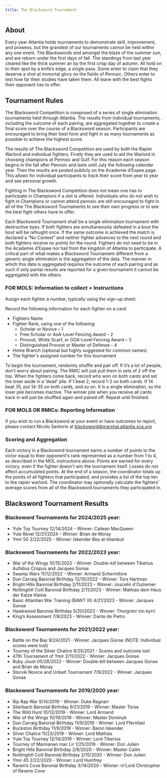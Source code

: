 ```yaml
---
title: The Blacksword Tournament
---
```


## About

Every year Atlantia holds tournaments to demonstrate skill, improvement, and prowess, but the grandest of our tournaments cannot be held within any one event. The Blackswords end amongst the blaze of the summer sun, and are reborn under the first days of fall. The standings from last year cleared like the thick summer air by the first crisp day of autumn. All hold on to their spot by a knife’s edge, a single pass. Some enter to claim that they deserve a shot at immortal glory on the fields of Pennsic. Others enter to test how far their studies have taken them. All leave with the best fights their opponent has to offer.

## Tournament Rules

The Blacksword Competition is composed of a series of single elimination tournaments held through Atlantia. The results from individual tournaments, including the outcome of each pairing, are aggregated together to create a final score over the course of a Blacksword season. Participants are encouraged to bring their best form and fight in as many tournaments as possible to achieve the highest score.

The results of The Blacksword Competition are used by both the Rapier Warlord and individual fighters. Firstly they are used to aid the Warlord in choosing champions at Pennsic and Gulf. For this reason each season begins in the fall after Pennsic and lasts until July the following calendar year. Then the results are posted publicly on the Academie d’Espee page. This allows for individual participants to track their score from year to year and see personal growth.  

Fighting in The Blacksword Competition does not mean one has to participate in Champions if a slot is offered.  Individuals who do not wish to fight in Champions or cannot attend pennsic are still encouraged to fight in all of the The Blacksword Tournaments to see their own progress or to see the best fight others have to offer.  

Each Blacksword Tournament shall be a single elimination tournament with destructive byes.  If both fighters are simultaneously defeated in a bout the bout will be refought once.  If the same outcome is achieved the match is declared a “No Contest” and neither fighter advances to the next round and both fighters receive no points for the round. Fighters do not need to be in the Academie d’Espee nor hail from the kingdom of Atlantia to participate. A critical part of what makes a Blacksword Tournament different from a generic single elimination is the aggregation of the data.  The manner in which this data is aggregated requires the outcome of each pairing and as such if only partial results are reported for a given tournament it cannot be aggregated with the others.  

### FOR MOLS: Information to collect + Instructions

Assign each fighter a number, typically using the sign-up sheet.

Record the following information for each fighter on a card:

* Fighters Name
* Fighter Rank, using one of the following:
  * Scholar or Novice – 1
  * Free Scholar or AoA-Level Fencing Award – 2
  * Provost, White Scarf, or GOA-Level Fencing Award – 3
  * Distinguished Provost or Master of Defense - 4
* Home Branch (optional but highly suggested for common names)
* The fighter's assigned number for this tournament

To begin the tournament, randomly shuffle and pair off. If it’s a lot of people, don’t worry about pairing. The RMIC will just pull them in sets of 2 off the top. When the fighters come back, record who won on both cards and set the loser aside in a ‘dead’ pile. If 1 beat 2, record 1-2 on both cards. If 14 beat 35, put 14-35 on both cards, and so on. It is a single elimination, so the loser pile becomes inactive. The winner pile when you receive all cards back in will just be shuffled again and paired off. Repeat until finished.

### FOR MOLS OR RMICs: Reporting Information

If you wish to run a Blacksword at your event or have outcomes to report, please contact Nicolo Santorio at [blacksword@marshal.atlantia.sca.org](mailto:blacksword@marshal.atlantia.sca.org)

### Scoring and Aggregation

Each victory in a Blacksword tournament earns a number of points to the victor equal to their opponent's rank represented as a number from 1 to 4, as described in the MOL instructions above. Points are earned for every victory, even if the fighter doesn't win the tournament itself. Losses do not affect accumulated points. At the end of a season, the coordinator totals up the points of all fighters that participated, and provides a list of the top ten to the rapier warlord. The coordinator may optionally calculate the fighters' average scores from all of the Blacksword tournaments they participated in.

## Blacksword Tournament Results

### Blacksword Tournaments for 2024/2025 year:
* Yule Toy Tourney 12/14/2024 - Winner:  Cailean MacQueen
* Yule Revel 12/21/2024 - Winner:  Brian de Moray
* Ymir 50 2/22/2025 - Winner:  Iskender Bey al-Istanbuli

### Blacksword Tournaments for 2022/2023 year:
* War of the Wings 10/15/2022 - Winner:  Double-kill between Tiberius Aufidius Crispus and Jacques Gonse
* Swamp Wars 11/12/2022 - Winner:  Armand Schermitore
* Dun Carraig Baronial Birthday 12/10/2022 - Winner:  Tors Hartman
* Bright Hills Baronial Birthday 2/11/2023 - Winner:  Joscelin d'Outremer
* Nottinghill Coill Baronial Birthday 2/11/2023 - Winner:  Mathias dem Haus der Katze Kleine
* Basic Atlantian War Training (BAWT III) 4/21/2023 - Winner:  Jacques Gonse
* Hawkwood Baronial Birthday 5/20/2023 - Winner:  Thorgrimr inn kyrri
* King’s Assessment 7/8/2023 - Winner:  Dante de Pietro

### Blacksword Tournaments for 2021/2022 year:
* Battle on the Bay 9/24/2021 - Winner:  Jacques Gonse (NOTE: Individual scores were lost)
* Tourney of the Silver Chalice 9/25/2021 - Scores and outcome lost
* 47th Tournament of Ymir 2/11/2022 - Winner:  Jacques Gonse
* Ruby Joust 05/28/2022 - Winner:  Double-kill between Jacques Gonse and Brian de Moray
* Storvik Novice and Unbelt Tournament 7/9/2022 - Winner:  Jacques Gonse

### Blacksword Tournaments for 2019/2020 year:
* Rip Rap War 9/14/2019 - Winner: Duke Ragnarr
* Stierbach Baronial Birthday 9/21/2019 - Winner:  Master Torse
* The Wild Hunt 10/12/2019 - Winner:  Lord Armand
* War of the Wings 10/19/2019 - Winner:  Master Dominyk
* Dun Carraig Baronial Birthday 11/9/2019 - Winner:  Lord Ffernfael
* Buckston Birthday 11/9/2019 - Winner:  Baron Iskender
* Silver Chalice 11/23/2019 - Winner:  Lord Mathias
* Yule Toy Tourney 12/14/2019 - Winner:  Lord Tiberius
* Tourney of Mannanan mac Lir 1/25/2019 - Winner:  Don Julien
* Bright Hills Baronial Birthday 2/8/2020 - Winner:  Master Cailin
* Nottinghill Coill Baronial Birthday 2/15/2020 - Winner:  Don Julien
* Ymir 45 2/22/2020 - Winner:  Lord Humfrey
* Raven’s Cove Baronial Birthday 3/14/2020 - Winner:  m’Lord Christopher of Ravens Cove